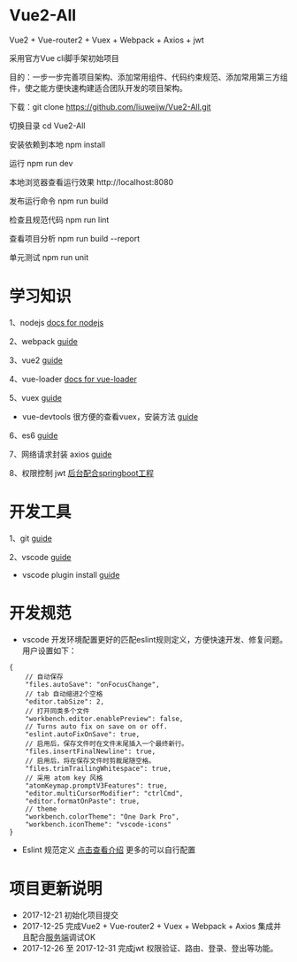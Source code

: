 # Vue2-All
Vue2 + Vue-router2 + Vuex + Webpack + Axios + jwt

采用官方Vue cli脚手架初始项目

目的：一步一步完善项目架构、添加常用组件、代码约束规范、添加常用第三方组件，使之能方便快速构建适合团队开发的项目架构。

下载：git clone https://github.com/liuweijw/Vue2-All.git

切换目录 cd Vue2-All

安装依赖到本地 npm install

运行 npm run dev

本地浏览器查看运行效果 http://localhost:8080

发布运行命令 npm run build

检查且规范代码 npm run lint

查看项目分析 npm run build --report

单元测试 npm run unit

# 学习知识
1、nodejs [docs for nodejs](http://www.runoob.com/nodejs/nodejs-tutorial.html)

2、webpack [guide](http://vuejs-templates.github.io/webpack/)

3、vue2 [guide](https://cn.vuejs.org/v2/guide/index.html)

4、vue-loader [docs for vue-loader](http://vuejs.github.io/vue-loader)

5、vuex [guide](https://vuex.vuejs.org/zh-cn/)

- vue-devtools 很方便的查看vuex，安装方法 [guide](https://github.com/liuweijw/Vue2-All/blob/master/VUE_DEV.md)

6、es6 [guide](http://es6.ruanyifeng.com/)

7、网络请求封装 axios [guide](https://github.com/axios/axios)

8、权限控制 jwt [后台配合springboot工程](https://github.com/liuweijw/fw-framework)

# 开发工具
1、git [guide](http://www.runoob.com/git/git-tutorial.html)

2、vscode [guide](https://code.visualstudio.com/)

- vscode plugin install [guide](https://github.com/liuweijw/Vue2-All/blob/master/VSCODE.md)

# 开发规范

- vscode 开发环境配置更好的匹配eslint规则定义，方便快速开发、修复问题。 用户设置如下：
```
{
    // 自动保存
    "files.autoSave": "onFocusChange",
    // tab 自动缩进2个空格
    "editor.tabSize": 2,
    // 打开同类多个文件
    "workbench.editor.enablePreview": false,
    // Turns auto fix on save on or off.
    "eslint.autoFixOnSave": true,
    // 启用后，保存文件时在文件末尾插入一个最终新行。
    "files.insertFinalNewline": true,
    // 启用后，将在保存文件时剪裁尾随空格。
    "files.trimTrailingWhitespace": true,
    // 采用 atom key 风格
    "atomKeymap.promptV3Features": true,
    "editor.multiCursorModifier": "ctrlCmd",
    "editor.formatOnPaste": true,
    // theme
    "workbench.colorTheme": "One Dark Pro",
    "workbench.iconTheme": "vscode-icons"
}
```
- Eslint 规范定义 [点击查看介绍](.eslintrc.js) 更多的可以自行配置

# 项目更新说明
- 2017-12-21 初始化项目提交
- 2017-12-25 完成Vue2 + Vue-router2 + Vuex + Webpack + Axios 集成并且配合[服务端](https://github.com/liuweijw/fw-framework)调试OK
- 2017-12-26 至 2017-12-31 完成jwt 权限验证、路由、登录、登出等功能。
